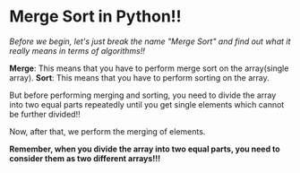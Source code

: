 # Merge Sort in Python!!

_Before we begin, let's just break the name "Merge Sort" and find out what it really means in terms of algorithms!!_

**Merge**: This means that you have to perform merge sort on the array(single array).
**Sort**: This means that you have to perform sorting on the array.

But before performing merging and sorting, you need to divide the array into two equal parts repeatedly until you get single
elements which cannot be further divided!!

Now, after that, we perform the merging of elements.

**Remember, when you divide the array into two equal parts, you need to consider them as two different arrays!!!**
